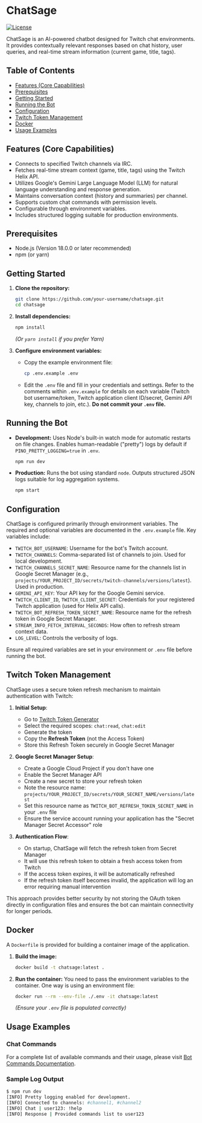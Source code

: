 # ChatSage

[![License](https://img.shields.io/badge/License-BSD%202--Clause-blue.svg)](LICENSE.md) 

ChatSage is an AI-powered chatbot designed for Twitch chat environments. It provides contextually relevant responses based on chat history, user queries, and real-time stream information (current game, title, tags).

## Table of Contents

- [Features (Core Capabilities)](#features-core-capabilities)
- [Prerequisites](#prerequisites)
- [Getting Started](#getting-started)
- [Running the Bot](#running-the-bot)
- [Configuration](#configuration)
- [Twitch Token Management](#twitch-token-management)
- [Docker](#docker)
- [Usage Examples](#usage-examples)

## Features (Core Capabilities)

*   Connects to specified Twitch channels via IRC.
*   Fetches real-time stream context (game, title, tags) using the Twitch Helix API.
*   Utilizes Google's Gemini Large Language Model (LLM) for natural language understanding and response generation.
*   Maintains conversation context (history and summaries) per channel.
*   Supports custom chat commands with permission levels.
*   Configurable through environment variables.
*   Includes structured logging suitable for production environments.

## Prerequisites

*   Node.js (Version 18.0.0 or later recommended)
*   npm (or yarn)

## Getting Started

1.  **Clone the repository:**
    ```bash
    git clone https://github.com/your-username/chatsage.git
    cd chatsage
    ```

2.  **Install dependencies:**
    ```bash
    npm install
    ```
    *(Or `yarn install` if you prefer Yarn)*

3.  **Configure environment variables:**
    *   Copy the example environment file:
        ```bash
        cp .env.example .env
        ```
    *   Edit the `.env` file and fill in your credentials and settings. Refer to the comments within `.env.example` for details on each variable (Twitch bot username/token, Twitch application client ID/secret, Gemini API key, channels to join, etc.). **Do not commit your `.env` file.**

## Running the Bot

*   **Development:**
    Uses Node's built-in watch mode for automatic restarts on file changes. Enables human-readable ("pretty") logs by default if `PINO_PRETTY_LOGGING=true` in `.env`.
    ```bash
    npm run dev
    ```

*   **Production:**
    Runs the bot using standard `node`. Outputs structured JSON logs suitable for log aggregation systems.
    ```bash
    npm start
    ```

## Configuration

ChatSage is configured primarily through environment variables. The required and optional variables are documented in the `.env.example` file. Key variables include:

*   `TWITCH_BOT_USERNAME`: Username for the bot's Twitch account.
*   `TWITCH_CHANNELS`: Comma-separated list of channels to join. Used for local development.
*   `TWITCH_CHANNELS_SECRET_NAME`: Resource name for the channels list in Google Secret Manager (e.g., `projects/YOUR_PROJECT_ID/secrets/twitch-channels/versions/latest`). Used in production.
*   `GEMINI_API_KEY`: Your API key for the Google Gemini service.
*   `TWITCH_CLIENT_ID`, `TWITCH_CLIENT_SECRET`: Credentials for your registered Twitch application (used for Helix API calls).
*   `TWITCH_BOT_REFRESH_TOKEN_SECRET_NAME`: Resource name for the refresh token in Google Secret Manager.
*   `STREAM_INFO_FETCH_INTERVAL_SECONDS`: How often to refresh stream context data.
*   `LOG_LEVEL`: Controls the verbosity of logs.

Ensure all required variables are set in your environment or `.env` file before running the bot.

## Twitch Token Management

ChatSage uses a secure token refresh mechanism to maintain authentication with Twitch:

1. **Initial Setup**:
   - Go to [Twitch Token Generator](https://twitchtokengenerator.com)
   - Select the required scopes: `chat:read`, `chat:edit`
   - Generate the token
   - Copy the **Refresh Token** (not the Access Token)
   - Store this Refresh Token securely in Google Secret Manager

2. **Google Secret Manager Setup**:
   - Create a Google Cloud Project if you don't have one
   - Enable the Secret Manager API
   - Create a new secret to store your refresh token
   - Note the resource name: `projects/YOUR_PROJECT_ID/secrets/YOUR_SECRET_NAME/versions/latest`
   - Set this resource name as `TWITCH_BOT_REFRESH_TOKEN_SECRET_NAME` in your `.env` file
   - Ensure the service account running your application has the "Secret Manager Secret Accessor" role

3. **Authentication Flow**:
   - On startup, ChatSage will fetch the refresh token from Secret Manager
   - It will use this refresh token to obtain a fresh access token from Twitch
   - If the access token expires, it will be automatically refreshed
   - If the refresh token itself becomes invalid, the application will log an error requiring manual intervention

This approach provides better security by not storing the OAuth token directly in configuration files and ensures the bot can maintain connectivity for longer periods.

## Docker

A `Dockerfile` is provided for building a container image of the application.

1.  **Build the image:**
    ```bash
    docker build -t chatsage:latest .
    ```

2.  **Run the container:**
    You need to pass the environment variables to the container. One way is using an environment file:
    ```bash
    docker run --rm --env-file ./.env -it chatsage:latest
    ```
    *(Ensure your `.env` file is populated correctly)*

## Usage Examples

### Chat Commands

For a complete list of available commands and their usage, please visit [Bot Commands Documentation](https://detekoi.github.io/botcommands.html).

### Sample Log Output

```bash
$ npm run dev
[INFO] Pretty logging enabled for development.
[INFO] Connected to channels: #channel1, #channel2
[INFO] Chat | user123: !help
[INFO] Response | Provided commands list to user123
```
